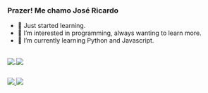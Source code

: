 ### Prazer! Me chamo José Ricardo

- 👋 Just started learning.
- 👀 I’m interested in programming, always wanting to learn more.
- 🌱 I’m currently learning Python and Javascript.

##

<!---
Rickzin-o/Rickzin-o is a ✨ special ✨ repository because its `README.md` (this file) appears on your GitHub profile.
You can click the Preview link to take a look at your changes.
--->

<div>
  <a href="https://github.com/rickzin-o" target="_blank">
    <img align="center" src="https://github-readme-stats.vercel.app/api?username=rickzin-o&show_icons=true&theme=vue-dark">
    <img align="center" src="https://github-readme-stats.vercel.app/api/top-langs/?username=rickzin-o&hide_progress=true&theme=vue-dark&langs_count=10&hide=glsl">
  </a>
</div>
  
##

<div>
  <a href="https://twitter.com/Rickzin_o" target="_blank">
    <img src="https://img.shields.io/badge/Twitter-1DA1F2?style=for-the-badge&logo=twitter&logoColor=white" target="_blank">
  </a>
  <a href="https://rickzin-o.itch.io" target="_blank">
    <img src="https://img.shields.io/badge/Itch.io-FA5C5C?style=for-the-badge&logo=itchdotio&logoColor=white" target="_blank">
  </a>
</div>
